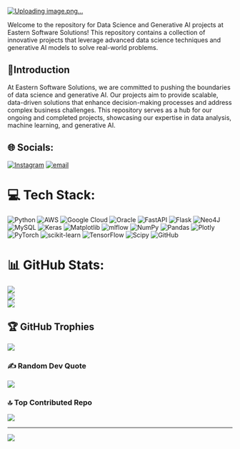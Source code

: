 [![Uploading image.png…]()](https://media3.giphy.com/media/v1.Y2lkPTc5MGI3NjExbTJ6ZjljbHdtMjdxNmM1OGM0Z2htbHpkam1qOWJ0N2NkM2NxNGt5dSZlcD12MV9pbnRlcm5hbF9naWZfYnlfaWQmY3Q9Zw/n6mEMqAuYOQ8l8qcEE/giphy.gif)


Welcome to the repository for Data Science and Generative AI projects at Eastern Software Solutions! This repository contains a collection of innovative projects that leverage advanced data science techniques and generative AI models to solve real-world problems.


## 💫Introduction

At Eastern Software Solutions, we are committed to pushing the boundaries of data science and generative AI. Our projects aim to provide scalable, data-driven solutions that enhance decision-making processes and address complex business challenges. This repository serves as a hub for our ongoing and completed projects, showcasing our expertise in data analysis, machine learning, and generative AI.


## 🌐 Socials:
[![Instagram](https://img.shields.io/badge/Instagram-%23E4405F.svg?logo=Instagram&logoColor=white)](https://instagram.com/ayanmahmood_01) [![email](https://img.shields.io/badge/Email-D14836?logo=gmail&logoColor=white)](mailto:ayan20mahmood@gmail.com) 

# 💻 Tech Stack:
![Python](https://img.shields.io/badge/python-3670A0?style=for-the-badge&logo=python&logoColor=ffdd54) ![AWS](https://img.shields.io/badge/AWS-%23FF9900.svg?style=for-the-badge&logo=amazon-aws&logoColor=white) ![Google Cloud](https://img.shields.io/badge/GoogleCloud-%234285F4.svg?style=for-the-badge&logo=google-cloud&logoColor=white) ![Oracle](https://img.shields.io/badge/Oracle-F80000?style=for-the-badge&logo=oracle&logoColor=white) ![FastAPI](https://img.shields.io/badge/FastAPI-005571?style=for-the-badge&logo=fastapi) ![Flask](https://img.shields.io/badge/flask-%23000.svg?style=for-the-badge&logo=flask&logoColor=white) ![Neo4J](https://img.shields.io/badge/Neo4j-008CC1?style=for-the-badge&logo=neo4j&logoColor=white) ![MySQL](https://img.shields.io/badge/mysql-4479A1.svg?style=for-the-badge&logo=mysql&logoColor=white) ![Keras](https://img.shields.io/badge/Keras-%23D00000.svg?style=for-the-badge&logo=Keras&logoColor=white) ![Matplotlib](https://img.shields.io/badge/Matplotlib-%23ffffff.svg?style=for-the-badge&logo=Matplotlib&logoColor=black) ![mlflow](https://img.shields.io/badge/mlflow-%23d9ead3.svg?style=for-the-badge&logo=numpy&logoColor=blue) ![NumPy](https://img.shields.io/badge/numpy-%23013243.svg?style=for-the-badge&logo=numpy&logoColor=white) ![Pandas](https://img.shields.io/badge/pandas-%23150458.svg?style=for-the-badge&logo=pandas&logoColor=white) ![Plotly](https://img.shields.io/badge/Plotly-%233F4F75.svg?style=for-the-badge&logo=plotly&logoColor=white) ![PyTorch](https://img.shields.io/badge/PyTorch-%23EE4C2C.svg?style=for-the-badge&logo=PyTorch&logoColor=white) ![scikit-learn](https://img.shields.io/badge/scikit--learn-%23F7931E.svg?style=for-the-badge&logo=scikit-learn&logoColor=white) ![TensorFlow](https://img.shields.io/badge/TensorFlow-%23FF6F00.svg?style=for-the-badge&logo=TensorFlow&logoColor=white) ![Scipy](https://img.shields.io/badge/SciPy-%230C55A5.svg?style=for-the-badge&logo=scipy&logoColor=%white) ![GitHub](https://img.shields.io/badge/github-%23121011.svg?style=for-the-badge&logo=github&logoColor=white)
# 📊 GitHub Stats:
![](https://github-readme-stats.vercel.app/api?username=20ayanmahmood&theme=dark&hide_border=false&include_all_commits=false&count_private=false)<br/>
![](https://github-readme-streak-stats.herokuapp.com/?user=20ayanmahmood&theme=dark&hide_border=false)<br/>
![](https://github-readme-stats.vercel.app/api/top-langs/?username=20ayanmahmood&theme=dark&hide_border=false&include_all_commits=false&count_private=false&layout=compact)

## 🏆 GitHub Trophies
![](https://github-profile-trophy.vercel.app/?username=20ayanmahmood&theme=radical&no-frame=false&no-bg=true&margin-w=4)

### ✍️ Random Dev Quote
![](https://quotes-github-readme.vercel.app/api?type=horizontal&theme=radical)

### 🔝 Top Contributed Repo
![](https://github-contributor-stats.vercel.app/api?username=20ayanmahmood&limit=5&theme=dark&combine_all_yearly_contributions=true)

---
[![](https://visitcount.itsvg.in/api?id=20ayanmahmood&icon=0&color=0)](https://visitcount.itsvg.in)

<!-- Proudly created with GPRM ( https://gprm.itsvg.in ) -->
